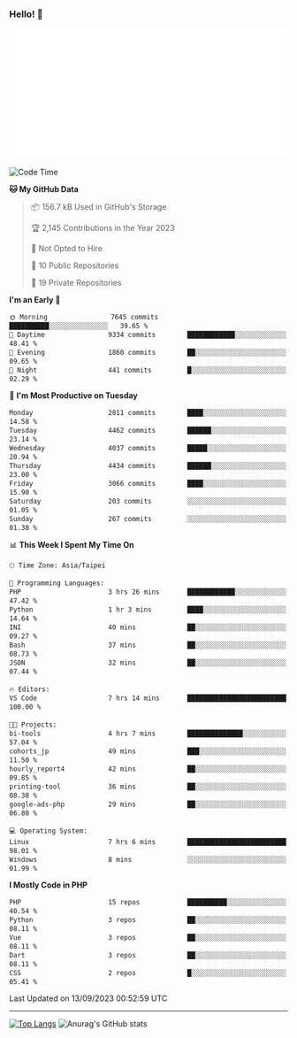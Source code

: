 ### Hello! 👋

![Metrics](/metrics.classic.svg)

<!--START_SECTION:waka-->
![Code Time](http://img.shields.io/badge/Code%20Time-611%20hrs%2015%20mins-blue)

**🐱 My GitHub Data** 

> 📦 156.7 kB Used in GitHub's Storage 
 > 
> 🏆 2,145 Contributions in the Year 2023
 > 
> 🚫 Not Opted to Hire
 > 
> 📜 10 Public Repositories 
 > 
> 🔑 19 Private Repositories 
 > 
**I'm an Early 🐤** 

```text
🌞 Morning                7645 commits        ██████████░░░░░░░░░░░░░░░   39.65 % 
🌆 Daytime                9334 commits        ████████████░░░░░░░░░░░░░   48.41 % 
🌃 Evening                1860 commits        ██░░░░░░░░░░░░░░░░░░░░░░░   09.65 % 
🌙 Night                  441 commits         █░░░░░░░░░░░░░░░░░░░░░░░░   02.29 % 
```
📅 **I'm Most Productive on Tuesday** 

```text
Monday                   2811 commits        ████░░░░░░░░░░░░░░░░░░░░░   14.58 % 
Tuesday                  4462 commits        ██████░░░░░░░░░░░░░░░░░░░   23.14 % 
Wednesday                4037 commits        █████░░░░░░░░░░░░░░░░░░░░   20.94 % 
Thursday                 4434 commits        ██████░░░░░░░░░░░░░░░░░░░   23.00 % 
Friday                   3066 commits        ████░░░░░░░░░░░░░░░░░░░░░   15.90 % 
Saturday                 203 commits         ░░░░░░░░░░░░░░░░░░░░░░░░░   01.05 % 
Sunday                   267 commits         ░░░░░░░░░░░░░░░░░░░░░░░░░   01.38 % 
```


📊 **This Week I Spent My Time On** 

```text
🕑︎ Time Zone: Asia/Taipei

💬 Programming Languages: 
PHP                      3 hrs 26 mins       ████████████░░░░░░░░░░░░░   47.42 % 
Python                   1 hr 3 mins         ████░░░░░░░░░░░░░░░░░░░░░   14.64 % 
INI                      40 mins             ██░░░░░░░░░░░░░░░░░░░░░░░   09.27 % 
Bash                     37 mins             ██░░░░░░░░░░░░░░░░░░░░░░░   08.73 % 
JSON                     32 mins             ██░░░░░░░░░░░░░░░░░░░░░░░   07.44 % 

🔥 Editors: 
VS Code                  7 hrs 14 mins       █████████████████████████   100.00 % 

🐱‍💻 Projects: 
bi-tools                 4 hrs 7 mins        ██████████████░░░░░░░░░░░   57.04 % 
cohorts_jp               49 mins             ███░░░░░░░░░░░░░░░░░░░░░░   11.50 % 
hourly_report4           42 mins             ██░░░░░░░░░░░░░░░░░░░░░░░   09.85 % 
printing-tool            36 mins             ██░░░░░░░░░░░░░░░░░░░░░░░   08.38 % 
google-ads-php           29 mins             ██░░░░░░░░░░░░░░░░░░░░░░░   06.80 % 

💻 Operating System: 
Linux                    7 hrs 6 mins        █████████████████████████   98.01 % 
Windows                  8 mins              ░░░░░░░░░░░░░░░░░░░░░░░░░   01.99 % 
```

**I Mostly Code in PHP** 

```text
PHP                      15 repos            ██████████░░░░░░░░░░░░░░░   40.54 % 
Python                   3 repos             ██░░░░░░░░░░░░░░░░░░░░░░░   08.11 % 
Vue                      3 repos             ██░░░░░░░░░░░░░░░░░░░░░░░   08.11 % 
Dart                     3 repos             ██░░░░░░░░░░░░░░░░░░░░░░░   08.11 % 
CSS                      2 repos             █░░░░░░░░░░░░░░░░░░░░░░░░   05.41 % 
```




 Last Updated on 13/09/2023 00:52:59 UTC
<!--END_SECTION:waka-->

<hr>

<span style="display:inline-block">[![Top Langs](https://github-readme-stats.vercel.app/api/top-langs/?username=maureendadap&layout=compact&theme=transparent)](https://github.com/anuraghazra/github-readme-stats)</span>
<span style="display:inline-block">![Anurag's GitHub stats](https://github-readme-stats.vercel.app/api?username=maureendadap&show_icons=true&theme=transparent&count_private=true)</span>

<!--
**MaureenDadap/maureendadap** is a ✨ _special_ ✨ repository because its `README.md` (this file) appears on your GitHub profile.

Here are some ideas to get you started:

- 🔭 I’m currently working on ...
- 🌱 I’m currently learning ...
- 👯 I’m looking to collaborate on ...
- 🤔 I’m looking for help with ...
- 💬 Ask me about ...
- 📫 How to reach me: ...
- 😄 Pronouns: ...
- ⚡ Fun fact: ...
-->
